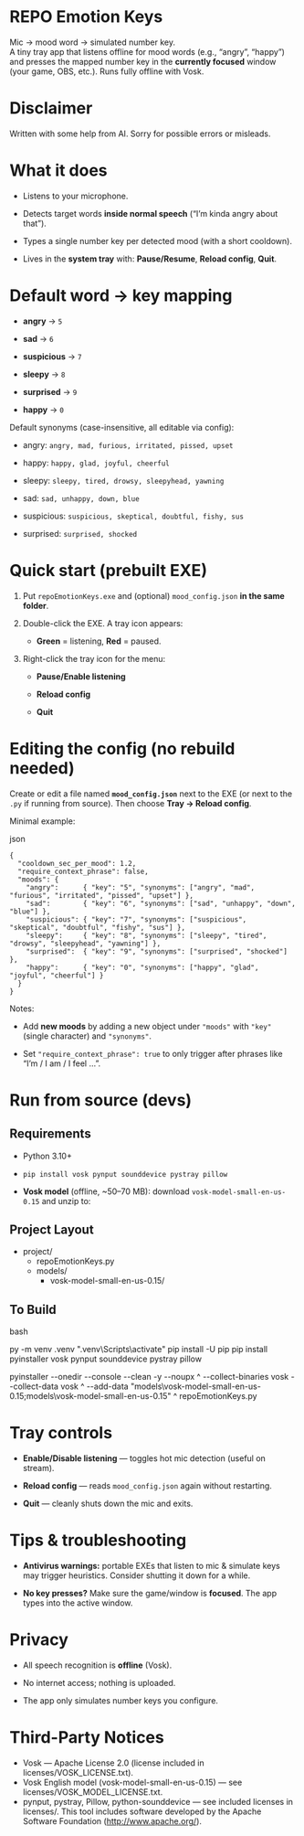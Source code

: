 
# REPO Emotion Keys

Mic → mood word → simulated number key.  
A tiny tray app that listens offline for mood words (e.g., “angry”, “happy”) and presses the mapped number key in the **currently focused** window (your game, OBS, etc.). Runs fully offline with Vosk.

# Disclaimer
Written with some help from AI. Sorry for possible errors or misleads.

# What it does

-   Listens to your microphone.
    
-   Detects target words **inside normal speech** (“I’m kinda angry about that”).
    
-   Types a single number key per detected mood (with a short cooldown).
    
-   Lives in the **system tray** with: **Pause/Resume**, **Reload config**, **Quit**.
    

# Default word → key mapping

-   **angry** → `5`
    
-   **sad** → `6`
    
-   **suspicious** → `7`
    
-   **sleepy** → `8`
    
-   **surprised** → `9`
    
-   **happy** → `0`
    

Default synonyms (case-insensitive, all editable via config):

-   angry: `angry, mad, furious, irritated, pissed, upset`
    
-   happy: `happy, glad, joyful, cheerful`
    
-   sleepy: `sleepy, tired, drowsy, sleepyhead, yawning`
    
-   sad: `sad, unhappy, down, blue`
    
-   suspicious: `suspicious, skeptical, doubtful, fishy, sus`
    
-   surprised: `surprised, shocked`
    

# Quick start (prebuilt EXE)

1.  Put `repoEmotionKeys.exe` and (optional) `mood_config.json` **in the same folder**.
    
2.  Double-click the EXE. A tray icon appears:
    
    -   **Green** = listening, **Red** = paused.
        
3.  Right-click the tray icon for the menu:
    
    -   **Pause/Enable listening**
        
    -   **Reload config**
        
    -   **Quit**
        

# Editing the config (no rebuild needed)

Create or edit a file named **`mood_config.json`** next to the EXE (or next to the `.py` if running from source). Then choose **Tray → Reload config**.

Minimal example:

json

    {
      "cooldown_sec_per_mood": 1.2,
      "require_context_phrase": false,
      "moods": {
        "angry":      { "key": "5", "synonyms": ["angry", "mad", "furious", "irritated", "pissed", "upset"] },
        "sad":        { "key": "6", "synonyms": ["sad", "unhappy", "down", "blue"] },
        "suspicious": { "key": "7", "synonyms": ["suspicious", "skeptical", "doubtful", "fishy", "sus"] },
        "sleepy":     { "key": "8", "synonyms": ["sleepy", "tired", "drowsy", "sleepyhead", "yawning"] },
        "surprised":  { "key": "9", "synonyms": ["surprised", "shocked"] },
        "happy":      { "key": "0", "synonyms": ["happy", "glad", "joyful", "cheerful"] }
      }
    }

Notes:

-   Add **new moods** by adding a new object under `"moods"` with `"key"` (single character) and `"synonyms"`.
    
-   Set `"require_context_phrase": true` to only trigger after phrases like “I’m / I am / I feel …”.
    

# Run from source (devs)

## Requirements

-   Python 3.10+
    
-   `pip install vosk pynput sounddevice pystray pillow`
    
-   **Vosk model** (offline, ~50–70 MB): download `vosk-model-small-en-us-0.15` and unzip to:
    
## Project Layout

 - project/
	 - repoEmotionKeys.py
	 - models/
		 - vosk-model-small-en-us-0.15/



## To Build

bash

py -m venv .venv
".venv\Scripts\activate"
pip install -U pip
pip install pyinstaller vosk pynput sounddevice pystray pillow

pyinstaller --onedir --console --clean -y --noupx ^
  --collect-binaries vosk --collect-data vosk ^
  --add-data "models\vosk-model-small-en-us-0.15;models\vosk-model-small-en-us-0.15" ^
  repoEmotionKeys.py

# Tray controls

-   **Enable/Disable listening** — toggles hot mic detection (useful on stream).
    
-   **Reload config** — reads `mood_config.json` again without restarting.
    
-   **Quit** — cleanly shuts down the mic and exits.
    

# Tips & troubleshooting

-   **Antivirus warnings:** portable EXEs that listen to mic & simulate keys may trigger heuristics. Consider shutting it down for a while.
    
-   **No key presses?** Make sure the game/window is **focused**. The app types into the active window.

    
# Privacy

-   All speech recognition is **offline** (Vosk).
    
-   No internet access; nothing is uploaded.
    
-   The app only simulates number keys you configure.

# Third-Party Notices

- Vosk — Apache License 2.0 (license included in licenses/VOSK_LICENSE.txt).
- Vosk English model (vosk-model-small-en-us-0.15) — see licenses/VOSK_MODEL_LICENSE.txt.
- pynput, pystray, Pillow, python-sounddevice — see included licenses in licenses/. 
This tool includes software developed by the Apache Software Foundation (http://www.apache.org/).
